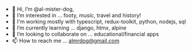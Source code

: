 - 👋 Hi, I’m @al-mister-dog, 
- 👀 I’m interested in ... footy, music, travel and history!
- 🔧 I'm working mostly with typescript, redux-toolkit, python, nodejs, sql
- 🌱 I’m currently learning ... django, htmx, alpine
- 💞️ I’m looking to collaborate on ... educational/financial apps
- 📫 How to reach me ... almrdog@gmail.com

<!---
al-mister-dog/al-mister-dog is a ✨ special ✨ repository because its `README.md` (this file) appears on your GitHub profile.
You can click the Preview link to take a look at your changes.
--->
